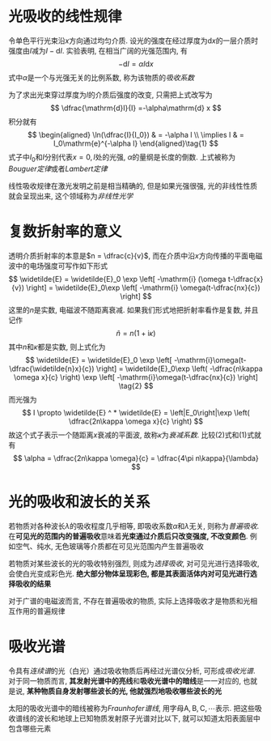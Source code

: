 # 光吸收的线性规律
令单色平行光束沿$x$方向通过均匀介质. 设光的强度在经过厚度为$\mathrm{d} x$的一层介质时强度由$I$减为$I - \mathrm{d} I$. 实验表明, 在相当广阔的光强范围内, 有
$$
-\mathrm{d} I = \alpha I \mathrm{d} x
$$
式中$\alpha$是一个与光强无关的比例系数, 称为该物质的*吸收系数*

为了求出光束穿过厚度为$l$的介质后强度的改变, 只需把上式改写为
$$
\dfrac{\mathrm{d}I}{I} =-\alpha\mathrm{d} x
$$
积分就有
$$
\begin{aligned}
\ln(\dfrac{I}{I_0})  & = -\alpha l \\
\implies I  & = I_0\mathrm{e}^{-\alpha l}
\end{aligned}\tag{1}
$$
式子中$I_0$和$I$分别代表$x=0,l$处的光强, $\alpha$的量纲是长度的倒数. 上式被称为*Bouguer定律*或者*Lambert定律*

线性吸收规律在激光发明之前是相当精确的, 但是如果光强很强, 光的非线性性质就会呈现出来, 这个领域称为*非线性光学*

# 复数折射率的意义
透明介质折射率的本意是$n = \dfrac{c}{v}$, 而在介质中沿$x$方向传播的平面电磁波中的电场强度可写作如下形式
$$
\widetilde{E} = \widetilde{E}_0 \exp \left[ -\mathrm{i} (\omega t-\dfrac{x}{v}) \right] = \widetilde{E}_0\exp \left[ -\mathrm{i} \omega(t-\dfrac{nx}{c}) \right] 
$$
这里的$n$是实数, 电磁波不随距离衰减. 如果我们形式地把折射率看作是复数, 并且记作
$$
\widetilde{n} = n(1 + \mathrm{i}\kappa)
$$
其中$n$和$\kappa$都是实数, 则上式化为
$$
\widetilde{E} = \widetilde{E}_0 \exp \left[ -\mathrm{i}\omega(t-\dfrac{\widetilde{n}x}{c}) \right] = \widetilde{E}_0\exp \left( -\dfrac{n\kappa \omega x}{c} \right) \exp \left[ -\mathrm{i}\omega(t-\dfrac{nx}{c}) \right] \tag{2}
$$
而光强为
$$
I \propto \widetilde{E} ^ * \widetilde{E} =  \left|E_0\right|\exp \left( \dfrac{2n\kappa \omega x}{c} \right) 
$$
故这个式子表示一个随距离$x$衰减的平面波, 故称$\kappa$为*衰减系数*. 比较$(2)$式和$(1)$式就有
$$
\alpha = \dfrac{2n\kappa \omega}{c} = \dfrac{4\pi n\kappa}{\lambda}
$$
# 光的吸收和波长的关系
若物质对各种波长$\lambda$的吸收程度几乎相等, 即吸收系数$\alpha$和$\lambda$无关, 则称为*普遍吸收*. 在**可见光的范围内的普遍吸收**意味着**光束通过介质后只改变强度, 不改变颜色**. 例如空气、纯水, 无色玻璃等介质都在可见光范围内产生普遍吸收

若物质对某些波长的光的吸收特别强烈, 则成为*选择吸收*, 对可见光进行选择吸收, 会使白光变成彩色光. **绝大部分物体呈现彩色, 都是其表面活体内对可见光进行选择吸收的结果**

对于广谱的电磁波而言, 不存在普遍吸收的物质, 实际上选择吸收才是物质和光相互作用的普遍规律

# 吸收光谱
令具有*连续谱*的光（白光）通过吸收物质后再经过光谱仪分析, 可形成*吸收光谱*. 对于同一物质而言, **其发射光谱中的亮线**和**吸收光谱中的暗线**是一一对应的, 也就是说, **某种物质自身发射哪些波长的光, 他就强烈地吸收哪些波长的光**

太阳的吸收光谱中的暗线被称为*Fraunhofer谱线*, 用字母$\mathrm{A,B,C,\cdots}$表示. 把这些吸收谱线的波长和地球上已知物质发射原子光谱对比以下, 就可以知道太阳表面层中包含哪些元素


